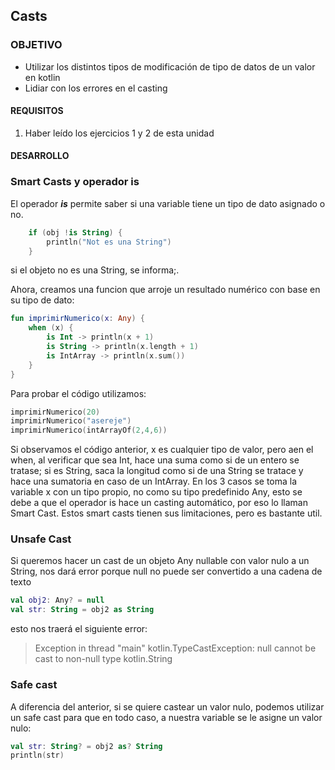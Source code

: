 ## Casts

### OBJETIVO

- Utilizar los distintos tipos de modificación de tipo de datos de un valor en kotlin 
- Lidiar con los errores en el casting

#### REQUISITOS

1. Haber leído los ejercicios 1 y 2 de esta unidad

#### DESARROLLO

### Smart Casts y operador is

El operador ***is*** permite saber si una variable tiene un tipo de dato asignado o no.

```kotlin
    if (obj !is String) { 
        println("Not es una String")
    }
```

si el objeto no es una String, se informa;.

Ahora, creamos una funcion que arroje un resultado numérico con base en su tipo de dato:

```kotlin
fun imprimirNumerico(x: Any) {
    when (x) {
        is Int -> println(x + 1)
        is String -> println(x.length + 1)
        is IntArray -> println(x.sum())
    }
}
```

Para probar el código utilizamos: 

```kotlin
imprimirNumerico(20)
imprimirNumerico("asereje")
imprimirNumerico(intArrayOf(2,4,6))
```

Si observamos el código anterior, x es cualquier tipo de valor, pero aen el when, al verificar que sea Int, hace una suma como si de un entero se tratase; si es String, saca la longitud como si de una String se tratace y hace una sumatoria en caso de un IntArray. En los 3 casos se toma la variable x con un tipo propio, no como su tipo predefinido Any, esto se debe a que el operador is hace un casting automático, por eso lo llaman Smart Cast. Estos smart casts tienen sus limitaciones, pero es bastante util.

### Unsafe Cast

Si queremos hacer un cast de un objeto Any nullable con valor nulo a un String, nos dará error porque null no puede ser convertido a una cadena de texto


```kotlin
val obj2: Any? = null
val str: String = obj2 as String  
```

esto nos traerá el siguiente error:

> Exception in thread "main" kotlin.TypeCastException: null cannot be cast to non-null type kotlin.String

### Safe cast

A diferencia del anterior, si se quiere castear un valor nulo, podemos utilizar un safe cast para que en todo caso, a nuestra variable se le asigne un valor nulo:

```kotlin
val str: String? = obj2 as? String
println(str)
```




